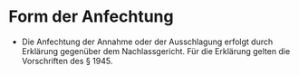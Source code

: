 # Form der Anfechtung

- Die Anfechtung der Annahme oder der Ausschlagung erfolgt durch Erklärung gegenüber dem Nachlassgericht. Für die Erklärung gelten die Vorschriften des § 1945.

